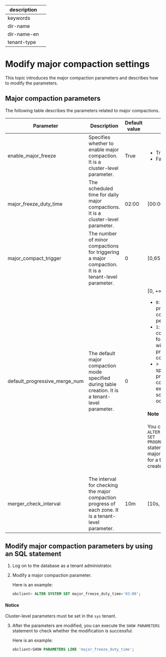|description||
|---|---|
|keywords||
|dir-name||
|dir-name-en||
|tenant-type||

# Modify major compaction settings

This topic introduces the major compaction parameters and describes how to modify the parameters.

## Major compaction parameters

The following table describes the parameters related to major compactions.

| Parameter | Description | Default value | Value range |
|-------------------------------|----------------------------------------------------------------------------------------------------------|-------|------------------------------------------------------------------------------------------------------------------------------------------------------------------------------------------------------------------------------------------------------------------|
| enable_major_freeze | Specifies whether to enable major compaction. It is a cluster-level parameter.  | True | <ul><li>True </li><li>False  </li></ul> |
| major_freeze_duty_time | The scheduled time for daily major compactions. It is a cluster-level parameter.  | 02:00 | \[00:00,24:00\] |
| major_compact_trigger | The number of minor compactions for triggering a major compaction. It is a tenant-level parameter.  | 0 | \[0,65535\] |
| default_progressive_merge_num | The default major compaction mode specified during table creation. It is a tenant-level parameter.  | 0 | \[0, +∞)  </br> <ul><li>`0`: indicates that 100 progressive compactions are performed by default. </li><li>`1`: indicates that a full compaction will be force executed without executing a progressive compaction.</li>   <li>> 1: indicates that the specified number of progressive compactions will be executed when a schema change occurs. </li></ul> <main id="notice" type='explain'><h4>Note</h4><p>You can also use the <code>ALTER TABLE table_name SET PROGRESSIVE_MERGE_NUM=0;</code> statement to modify the major compaction mode for a table after it is created. </p></main> |
| merger_check_interval | The interval for checking the major compaction progress of each zone. It is a tenant-level parameter.  | 10m | \[10s, 60m\] |

## Modify major compaction parameters by using an SQL statement

1. Log on to the database as a tenant administrator.

2. Modify a major compaction parameter.

   Here is an example:


   ```sql
   obclient> ALTER SYSTEM SET major_freeze_duty_time='03:00';
   ```

  <main id="notice" type='notice'>
    <h4>Notice</h4>
    <p>Cluster-level parameters must be set in the <code>sys</code> tenant. </p>
  </main>

3. After the parameters are modified, you can execute the `SHOW PARAMETERS` statement to check whether the modification is successful.

   Here is an example:

   ```sql
   obclient>SHOW PARAMETERS LIKE 'major_freeze_duty_time';
   ```